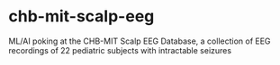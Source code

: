 # chb-mit-scalp-eeg
ML/AI poking at the CHB-MIT Scalp EEG Database, a collection of EEG recordings of 22 pediatric subjects with intractable seizures
